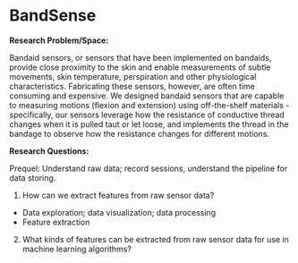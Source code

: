 # BandSense

**Research Problem/Space:**

Bandaid sensors, or sensors that have been implemented on bandaids, provide close proximity to the skin and enable measurements of subtle movements, skin temperature, perspiration and other physiological characteristics. Fabricating these sensors, however, are often time consuming and expensive. We designed bandaid sensors that are capable to measuring motions (flexion and extension) using off-the-shelf materials - specifically, our sensors leverage how the resistance of conductive thread changes when it is pulled taut or let loose, and implements the thread in the bandage to observe how the resistance changes for different motions.

**Research Questions:**

Prequel: Understand raw data; record sessions, understand the pipeline for data storing.

1) How can we extract features from raw sensor data?
- Data exploration; data visualization; data processing
- Feature extraction
  
2) What kinds of features can be extracted from raw sensor data for use in machine learning algorithms?

